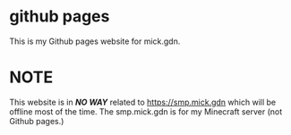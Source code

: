 # github pages

This is my Github pages website for mick.gdn.

# NOTE

This website is in ***NO WAY*** related to https://smp.mick.gdn which will be offline most of the time. The smp.mick.gdn is for my Minecraft server (not Github pages.)
